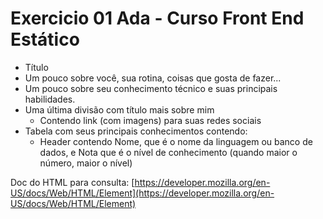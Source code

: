 # Exercicio 01 Ada - Curso Front End Estático

- Título
- Um pouco sobre você, sua rotina, coisas que gosta de fazer...
- Um pouco sobre seu conhecimento técnico e suas principais habilidades.
- Uma última divisão com título mais sobre mim
    - Contendo link (com imagens) para suas redes sociais
- Tabela com seus principais conhecimentos contendo:
    - Header contendo Nome, que é o nome da linguagem ou banco de dados, e Nota que é o nível de conhecimento (quando maior o número, maior o nível)

Doc do HTML para consulta: [https://developer.mozilla.org/en-US/docs/Web/HTML/Element](https://developer.mozilla.org/en-US/docs/Web/HTML/Element)
